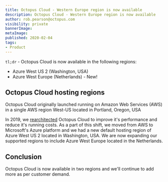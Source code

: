 ```yaml
---
title: Octopus Cloud - Western Europe region is now available
description: Octopus Cloud - Western Europe region is now available
author: rob.pearson@octopus.com
visibility: private
bannerImage: 
metaImage: 
published: 2020-02-04
tags:
- Product
---
```


`tl;dr` - Octopus Cloud is now available in the following regions: 

* Azure West US 2 (Washington, USA)
* Azure West Europe (Netherlands) - New!

## Octopus Cloud hosting regions

Octopus Cloud originally launched running on Amazon Web Services (AWS) in a single AWS region West-US located in Portland, Oregon, USA 

In 2019, we [rearchitected](/blog/2019-10/octopus-cloud-1.0-reflections/index.md) Octopus Cloud to improve it's performance and reduce it's running costs. As a part of this shift, we moved from AWS to Microsoft's Azure platform and we had a new default hosting region of Azure West US 2 located in Washington, USA. We are now expanding our supported regions to include Azure West Europe located in the Netherlands.

## Conclusion

Octopus Cloud is now available in two regions and we'll continue to add more as per customer demand.